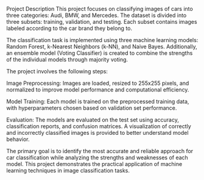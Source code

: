 Project Description
This project focuses on classifying images of cars into three categories: Audi, BMW, and Mercedes. The dataset is divided into three subsets: training, validation, and testing. Each subset contains images labeled according to the car brand they belong to.

The classification task is implemented using three machine learning models: Random Forest, k-Nearest Neighbors (k-NN), and Naive Bayes. Additionally, an ensemble model (Voting Classifier) is created to combine the strengths of the individual models through majority voting.

The project involves the following steps:

Image Preprocessing: Images are loaded, resized to 255x255 pixels, and normalized to improve model performance and computational efficiency.

Model Training: Each model is trained on the preprocessed training data, with hyperparameters chosen based on validation set performance.

Evaluation: The models are evaluated on the test set using accuracy, classification reports, and confusion matrices. A visualization of correctly and incorrectly classified images is provided to better understand model behavior.

The primary goal is to identify the most accurate and reliable approach for car classification while analyzing the strengths and weaknesses of each model. This project demonstrates the practical application of machine learning techniques in image classification tasks.

